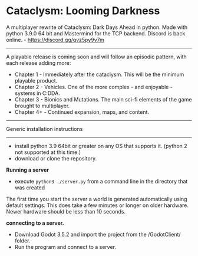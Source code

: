 Cataclysm: Looming Darkness
===

A multiplayer rewrite of Cataclysm: Dark Days Ahead in python. 
Made with python 3.9.0 64 bit and Mastermind for the TCP backend.
Discord is back online. - https://discord.gg/qvz5py9v7m

----

A playable release is coming soon and will follow an episodic pattern, with each release adding more:

* Chapter 1 - Immediately after the cataclysm. This will be the minimum playable product.
* Chapter 2 - Vehicles. One of the more complex - and enjoyable - systems in C:DDA.
* Chapter 3 - Bionics and Mutations. The main sci-fi elements of the game brought to multiplayer.
* Chapter 4+ - Continued expansion, maps, and content.

----

Generic installation instructions

---

* install python 3.9 64bit or greater on any OS that supports it. (python 2 not supported at this time.)
* download or clone the repository.

**Running a server**

* execute `python3 ./server.py` from a command line in the directory that was created 

The first time you start the server a world is generated automatically using default settings. This does take a few minutes or longer on older hardware. Newer hardware should be less than 10 seconds.

**connecting to a server.**

* Download Godot 3.5.2 and import the project from the /GodotClient/ folder.
* Run the program and connect to a server. 

       

